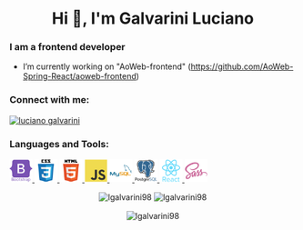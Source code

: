 <h1 align="center">Hi 👋, I'm Galvarini Luciano</h1>
<h3 align="left">I am a frontend developer</h3>

- I’m currently working on "AoWeb-frontend" (https://github.com/AoWeb-Spring-React/aoweb-frontend)

<h3 align="left">Connect with me:</h3>
<p align="left">
<a href="https://linkedin.com/in/luciano galvarini" target="blank"><img align="center" src="https://raw.githubusercontent.com/rahuldkjain/github-profile-readme-generator/master/src/images/icons/Social/linked-in-alt.svg" alt="luciano galvarini" height="30" width="40" /></a>
</p>

<h3 align="left">Languages and Tools:</h3>
<p align="left"> <a href="https://getbootstrap.com" target="_blank" rel="noreferrer"> <img src="https://raw.githubusercontent.com/devicons/devicon/master/icons/bootstrap/bootstrap-plain-wordmark.svg" alt="bootstrap" width="40" height="40"/> </a> <a href="https://www.w3schools.com/css/" target="_blank" rel="noreferrer"> <img src="https://raw.githubusercontent.com/devicons/devicon/master/icons/css3/css3-original-wordmark.svg" alt="css3" width="40" height="40"/> </a> <a href="https://www.w3.org/html/" target="_blank" rel="noreferrer"> <img src="https://raw.githubusercontent.com/devicons/devicon/master/icons/html5/html5-original-wordmark.svg" alt="html5" width="40" height="40"/> </a> <a href="https://developer.mozilla.org/en-US/docs/Web/JavaScript" target="_blank" rel="noreferrer"> <img src="https://raw.githubusercontent.com/devicons/devicon/master/icons/javascript/javascript-original.svg" alt="javascript" width="40" height="40"/> </a> <a href="https://www.mysql.com/" target="_blank" rel="noreferrer"> <img src="https://raw.githubusercontent.com/devicons/devicon/master/icons/mysql/mysql-original-wordmark.svg" alt="mysql" width="40" height="40"/> </a> <a href="https://www.postgresql.org" target="_blank" rel="noreferrer"> <img src="https://raw.githubusercontent.com/devicons/devicon/master/icons/postgresql/postgresql-original-wordmark.svg" alt="postgresql" width="40" height="40"/> </a> <a href="https://reactjs.org/" target="_blank" rel="noreferrer"> <img src="https://raw.githubusercontent.com/devicons/devicon/master/icons/react/react-original-wordmark.svg" alt="react" width="40" height="40"/> </a> <a href="https://sass-lang.com" target="_blank" rel="noreferrer"> <img src="https://raw.githubusercontent.com/devicons/devicon/master/icons/sass/sass-original.svg" alt="sass" width="40" height="40"/> </a> </p>

<p align="center"><img align="center" height="200px" width="400px" src="https://github-readme-stats.vercel.app/api/top-langs?username=lgalvarini98&show_icons=true&theme=dark&title_color=47c6f0&text_color=cdeffe&locale=en&layout=compact" alt="lgalvarini98" />
<img align="center" height="200px" width="400px" src="https://github-readme-stats.vercel.app/api?username=lgalvarini98&show_icons=true&theme=dark&title_color=47c6f0&text_color=cdeffe&locale=en" alt="lgalvarini98" /> </p>

<p align="center"><img align="center" height="200px" src="https://github-readme-streak-stats.herokuapp.com/?user=lgalvarini98&theme=dark" alt="lgalvarini98" /></p>
